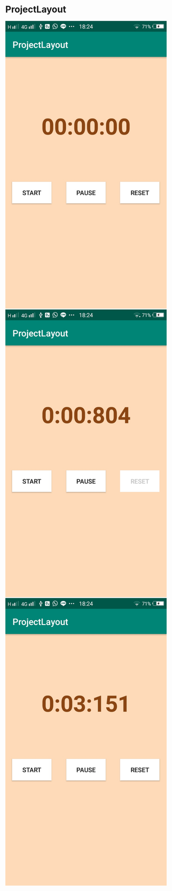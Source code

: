 # ProjectLayout

![alt text](https://github.com/sindyclaudyaaaa/ProjectLayout/blob/master/1.jpg)
![alt text](https://github.com/sindyclaudyaaaa/ProjectLayout/blob/master/2.jpg)
![alt text](https://github.com/sindyclaudyaaaa/ProjectLayout/blob/master/3.jpg)
